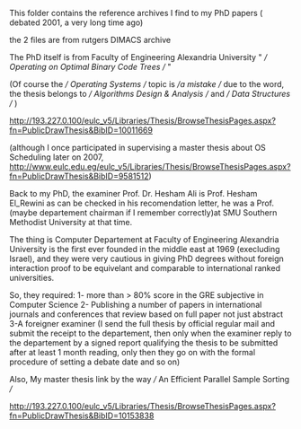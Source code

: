 This folder contains the reference archives I find to my PhD papers ( debated 2001, a very long time ago)

the 2 files are from rutgers DIMACS archive

The PhD itself is from Faculty of Engineering Alexandria University " */ Operating on Optimal Binary Code Trees /* "

(Of course the */ Operating Systems /* topic is */a mistake /* due to the word, the thesis belongs to */ Algorithms Design & Analysis /* and */ Data Structures /* )

http://193.227.0.100/eulc_v5/Libraries/Thesis/BrowseThesisPages.aspx?fn=PublicDrawThesis&BibID=10011669

(although I once participated in supervising a master thesis about OS Scheduling later on 2007, http://www.eulc.edu.eg/eulc_v5/Libraries/Thesis/BrowseThesisPages.aspx?fn=PublicDrawThesis&BibID=9581512)


Back to my PhD, the examiner Prof. Dr. Hesham Ali is Prof. Hesham El_Rewini as can be checked in his recomendation letter, he was a Prof. (maybe departement chairman if I remember correctly)at SMU Southern Methodist University at that time. 

The thing is Computer Departement at Faculty of Engineering Alexandria University is the first ever founded in the middle east at 1969 (execluding Israel), and they were very cautious in giving PhD degrees without foreign interaction proof to be equivelant and comparable to international ranked universities.

So, they required:
1- more than > 80% score in the GRE subjective in Computer Science
2- Publishing a number of papers in international journals and conferences that review based on full paper not just abstract
3-A foreigner examiner (I send the full thesis by official regular mail and submit the receipt to the departement, then only when the examiner reply to the departement by a signed report qualifying the thesis to be submitted after at least 1 month reading, only then they go on with the formal procedure of setting a debate date and so on)


Also, My master thesis link by the way  */* An Efficient Parallel Sample Sorting */*

http://193.227.0.100/eulc_v5/Libraries/Thesis/BrowseThesisPages.aspx?fn=PublicDrawThesis&BibID=10153838
